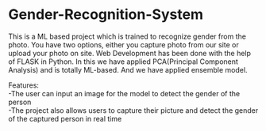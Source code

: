# Gender-Recognition-System
This is a ML based project which is trained to recognize gender from the photo. You have two options, either you capture photo from our site or upload your photo on site. Web Development has been done with the help of FLASK in Python. In this we have applied PCA(Principal Component Analysis) and is totally ML-based. And we have applied ensemble model.

Features:<br>
-The user can input an image for the model to detect the gender of the person<br>
-The project also allows users to capture their picture and detect the gender of the captured person in real time

